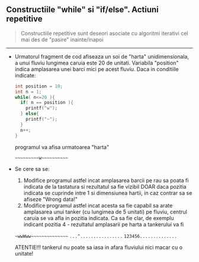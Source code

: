 ## Constructiile "while" si "if/else". Actiuni repetitive

> Constructiile repetitive sunt deseori asociate cu algoritmi iterativi cel mai des de "pasire" inainte/inapoi

---

* Urmatorul fragment de cod afiseaza un soi de "harta" unidimensionala, a unui fluviu lungimea caruia este 20 de unitati. Variabila "position" indica amplasarea unei barci mici pe acest fluviu. Daca in conditiile indicate: 

  ```c
  int position = 10;
  int n = 1;
  while( n<=20 ){
    if( n == position ){
      printf("w");
    } else{
      printf("~");
    }
    n++;
  }
  ```  
  programul va afisa urmatoarea "harta"

  ```~~~~~~~~~w~~~~~~~~~~```


* Se cere sa se:
  1. Modifice programul astfel incat amplasarea barcii pe rau sa poata fi indicata de la tastatura si rezultatul sa fie vizibil DOAR daca pozitia indicata se cuprinde intre 1 si dimensiunea hartii, in caz contrar sa se afiseze "Wrong data!"
  2. Modifice programul astfel incat acesta sa fie capabil sa arate amplasarea unui tanker (cu lungimea de 5 unitati) pe fluviu, centrul caruia se va afla in pozitia indicata. Ca sa fie clar, de exemplu indicant pozitia 4 - rezultatul amplasarii pe harta a tankerului va fi

  ```~wwWww~~~~~~~~~~~~~~```
  ```...^................```
  ```123456..............```

  ATENTIE!!! tankerul nu poate sa iasa in afara fluviului nici macar cu o unitate!